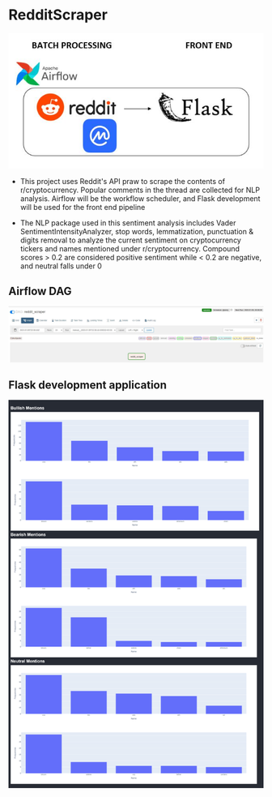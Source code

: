 # RedditScraper

![](Project/screenshots/architect.JPG)

- This project uses Reddit's API praw to scrape the contents of r/cryptocurrency. Popular comments in the thread
  are collected for NLP analysis. Airflow will be the workflow scheduler, and Flask development will be used for 
  the front end pipeline

- The NLP package used in this sentiment analysis includes Vader SentimentIntensityAnalyzer, stop words, 
  lemmatization, punctuation & digits removal to analyze the current sentiment on cryptocurrency tickers
  and names mentioned under r/cryptocurrency. Compound scores > 0.2 are considered positive sentiment while < 0.2
  are negative, and neutral falls under 0
  
## Airflow DAG

![](Project/screenshots/airflow.JPG)
  

## Flask development application

![](Project/screenshots/chart.png)



